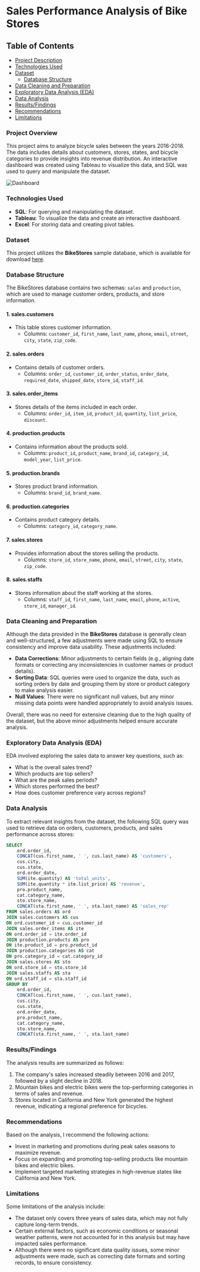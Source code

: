 # Sales Performance Analysis of Bike Stores

## Table of Contents
- [Project Description](#project-description)
- [Technologies Used](#technologies-used)
- [Dataset](#dataset)
  - [Database Structure](#database-structure)
- [Data Cleaning and Preparation](#data-cleaning-and-preparation)
- [Exploratory Data Analysis (EDA)](#exploratory-data-analysis-eda)
- [Data Analysis](#data-analysis)
- [Results/Findings](#resultsfindings)
- [Recommendations](#recommendations)
- [Limitations](#limitations)

### Project Overview
This project aims to analyze bicycle sales between the years 2016-2018. The data includes details about customers, stores, states, and bicycle categories to provide insights into revenue distribution. An interactive dashboard was created using Tableau to visualize this data, and SQL was used to query and manipulate the dataset.

![Dashboard](https://github.com/user-attachments/assets/b357fc91-8682-4c9c-b4ae-f5212602f0e8)

### Technologies Used
- **SQL**: For querying and manipulating the dataset.
- **Tableau**: To visualize the data and create an interactive dashboard.
- **Excel**: For storing data and creating pivot tables.

### Dataset
This project utilizes the **BikeStores** sample database, which is available for download [here](https://www.sqlservertutorial.net/getting-started/load-sample-database/).

### **Database Structure**
The BikeStores database contains two schemas: `sales` and `production`, which are used to manage customer orders, products, and store information.

#### **1. sales.customers**
- This table stores customer information.
  - Columns: `customer_id`, `first_name`, `last_name`, `phone`, `email`, `street`, `city`, `state`, `zip_code`.

#### **2. sales.orders**
- Contains details of customer orders.
  - Columns: `order_id`, `customer_id`, `order_status`, `order_date`, `required_date`, `shipped_date`, `store_id`, `staff_id`.

#### **3. sales.order_items**
- Stores details of the items included in each order.
  - Columns: `order_id`, `item_id`, `product_id`, `quantity`, `list_price`, `discount`.

#### **4. production.products**
- Contains information about the products sold.
  - Columns: `product_id`, `product_name`, `brand_id`, `category_id`, `model_year`, `list_price`.

#### **5. production.brands**
- Stores product brand information.
  - Columns: `brand_id`, `brand_name`.

#### **6. production.categories**
- Contains product category details.
  - Columns: `category_id`, `category_name`.

#### **7. sales.stores**
- Provides information about the stores selling the products.
  - Columns: `store_id`, `store_name`, `phone`, `email`, `street`, `city`, `state`, `zip_code`.

#### **8. sales.staffs**
- Stores information about the staff working at the stores.
  - Columns: `staff_id`, `first_name`, `last_name`, `email`, `phone`, `active`, `store_id`, `manager_id`.

### Data Cleaning and Preparation
Although the data provided in the **BikeStores** database is generally clean and well-structured, a few adjustments were made using SQL to ensure consistency and improve data usability. These adjustments included:
- **Data Corrections**: Minor adjustments to certain fields (e.g., aligning date formats or correcting any inconsistencies in customer names or product details).
- **Sorting Data**: SQL queries were used to organize the data, such as sorting orders by date and grouping them by store or product category to make analysis easier.
- **Null Values**: There were no significant null values, but any minor missing data points were handled appropriately to avoid analysis issues.

Overall, there was no need for extensive cleaning due to the high quality of the dataset, but the above minor adjustments helped ensure accurate analysis.

### Exploratory Data Analysis (EDA)

EDA involved exploring the sales data to answer key questions, such as:

- What is the overall sales trend?
- Which products are top sellers?
- What are the peak sales periods?
- Which stores performed the best?
- How does customer preference vary across regions?

### Data Analysis

To extract relevant insights from the dataset, the following SQL query was used to retrieve data on orders, customers, products, and sales performance across stores:

```sql
SELECT
    ord.order_id,
    CONCAT(cus.first_name, ' ', cus.last_name) AS 'customers',
    cus.city,
    cus.state,
    ord.order_date,
    SUM(ite.quantity) AS 'total_units',
    SUM(ite.quantity * ite.list_price) AS 'revenue',
    pro.product_name,
    cat.category_name,
    sto.store_name,
    CONCAT(sta.first_name, ' ', sta.last_name) AS 'sales_rep'
FROM sales.orders AS ord
JOIN sales.customers AS cus
ON ord.customer_id = cus.customer_id
JOIN sales.order_items AS ite
ON ord.order_id = ite.order_id
JOIN production.products AS pro
ON ite.product_id = pro.product_id
JOIN production.categories AS cat
ON pro.category_id = cat.category_id
JOIN sales.stores AS sto
ON ord.store_id = sto.store_id
JOIN sales.staffs AS sta
ON ord.staff_id = sta.staff_id
GROUP BY 
    ord.order_id,
    CONCAT(cus.first_name, ' ', cus.last_name),
    cus.city,
    cus.state,
    ord.order_date,
    pro.product_name,
    cat.category_name,
    sto.store_name,
    CONCAT(sta.first_name, ' ', sta.last_name)

```

### Results/Findings

The analysis results are summarized as follows:

1. The company's sales increased steadily between 2016 and 2017, followed by a slight decline in 2018.
2. Mountain bikes and electric bikes were the top-performing categories in terms of sales and revenue.
3. Stores located in California and New York generated the highest revenue, indicating a regional preference for bicycles.

### Recommendations

Based on the analysis, I recommend the following actions:

- Invest in marketing and promotions during peak sales seasons to maximize revenue.
- Focus on expanding and promoting top-selling products like mountain bikes and electric bikes.
- Implement targeted marketing strategies in high-revenue states like California and New York.

### Limitations

Some limitations of the analysis include:

- The dataset only covers three years of sales data, which may not fully capture long-term trends.
- Certain external factors, such as economic conditions or seasonal weather patterns, were not accounted for in this analysis but may have impacted sales performance.
- Although there were no significant data quality issues, some minor adjustments were made, such as correcting date formats and sorting records, to ensure consistency.

